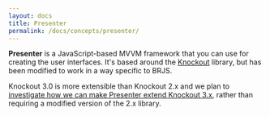 ```yaml
---
layout: docs
title: Presenter
permalink: /docs/concepts/presenter/
---
```


**Presenter** is a JavaScript-based MVVM framework that you can use for creating the user interfaces. It's based around the [Knockout](http://knockoutjs.com/) library, but has been modified to work in a way specific to BRJS.

<div class="alert alert-info">
  <p>Knockout 3.0 is more extensible than Knockout 2.x and we plan to <a href="https://github.com/BladeRunnerJS/brjs/issues/106">investigate how we can make Presenter extend Knockout 3.x</a>, rather than requiring a modified version of the 2.x library.</p>
</div>